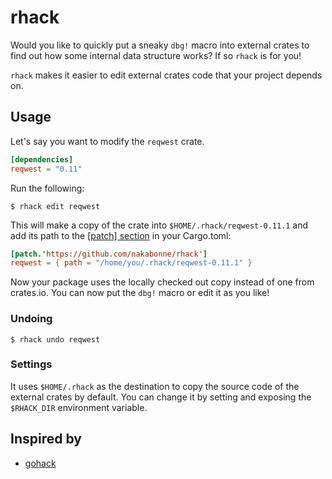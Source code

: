 # rhack
Would you like to quickly put a sneaky `dbg!` macro into external crates to find out how some internal data structure works? If so `rhack` is for you!

`rhack` makes it easier to edit external crates code that your project depends on.

## Usage

Let's say you want to modify the `reqwest` crate.

```toml
[dependencies]
reqwest = "0.11"
```

Run the following:

```
$ rhack edit reqwest
```

This will make a copy of the crate into `$HOME/.rhack/reqwest-0.11.1` and add its path to the [[patch] section](https://doc.rust-lang.org/edition-guide/rust-2018/cargo-and-crates-io/replacing-dependencies-with-patch.html) in your Cargo.toml:

```toml
[patch.'https://github.com/nakabonne/rhack']
reqwest = { path = "/home/you/.rhack/reqwest-0.11.1" }
```

Now your package uses the locally checked out copy instead of one from crates.io. You can now put the `dbg!` macro or edit it as you like!

### Undoing

```
$ rhack undo reqwest
```

### Settings
It uses `$HOME/.rhack` as the destination to copy the source code of the external crates by default. You can change it by setting and exposing the `$RHACK_DIR` environment variable.

## Inspired by
- [gohack](https://github.com/rogpeppe/gohack)
